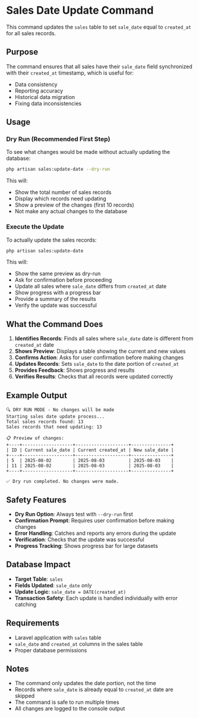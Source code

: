 # Sales Date Update Command

This command updates the `sales` table to set `sale_date` equal to `created_at` for all sales records.

## Purpose

The command ensures that all sales have their `sale_date` field synchronized with their `created_at` timestamp, which is useful for:

- Data consistency
- Reporting accuracy
- Historical data migration
- Fixing data inconsistencies

## Usage

### Dry Run (Recommended First Step)

To see what changes would be made without actually updating the database:

```bash
php artisan sales:update-date --dry-run
```

This will:
- Show the total number of sales records
- Display which records need updating
- Show a preview of the changes (first 10 records)
- Not make any actual changes to the database

### Execute the Update

To actually update the sales records:

```bash
php artisan sales:update-date
```

This will:
- Show the same preview as dry-run
- Ask for confirmation before proceeding
- Update all sales where `sale_date` differs from `created_at` date
- Show progress with a progress bar
- Provide a summary of the results
- Verify the update was successful

## What the Command Does

1. **Identifies Records**: Finds all sales where `sale_date` date is different from `created_at` date
2. **Shows Preview**: Displays a table showing the current and new values
3. **Confirms Action**: Asks for user confirmation before making changes
4. **Updates Records**: Sets `sale_date` to the date portion of `created_at`
5. **Provides Feedback**: Shows progress and results
6. **Verifies Results**: Checks that all records were updated correctly

## Example Output

```
🔍 DRY RUN MODE - No changes will be made
Starting sales date update process...
Total sales records found: 13
Sales records that need updating: 13

📋 Preview of changes:
+----+-------------------+--------------------+---------------+
| ID | Current sale_date | Current created_at | New sale_date |
+----+-------------------+--------------------+---------------+
| 5  | 2025-08-02        | 2025-08-03         | 2025-08-03    |
| 11 | 2025-08-02        | 2025-08-03         | 2025-08-03    |
+----+-------------------+--------------------+---------------+

✅ Dry run completed. No changes were made.
```

## Safety Features

- **Dry Run Option**: Always test with `--dry-run` first
- **Confirmation Prompt**: Requires user confirmation before making changes
- **Error Handling**: Catches and reports any errors during the update
- **Verification**: Checks that the update was successful
- **Progress Tracking**: Shows progress bar for large datasets

## Database Impact

- **Target Table**: `sales`
- **Fields Updated**: `sale_date` only
- **Update Logic**: `sale_date = DATE(created_at)`
- **Transaction Safety**: Each update is handled individually with error catching

## Requirements

- Laravel application with `sales` table
- `sale_date` and `created_at` columns in the sales table
- Proper database permissions

## Notes

- The command only updates the date portion, not the time
- Records where `sale_date` is already equal to `created_at` date are skipped
- The command is safe to run multiple times
- All changes are logged to the console output
